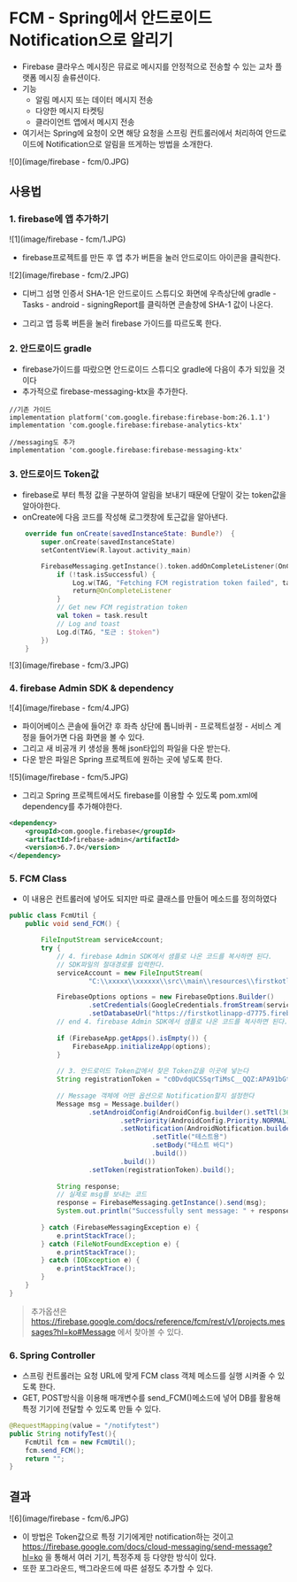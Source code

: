 # FCM - Spring에서 안드로이드 Notification으로 알리기

- Firebase 클라우스 메시징은 뮤료로 메시지를 안정적으로 전송할 수 있는 교차 플랫폼 메시징 솔류션이다.
- 기능
  - 알림 메시지 또는 데이터 메시지 전송
  - 다양한 메시지 타켓팅
  - 클라이언트 앱에서 메시지 전송
- 여기서는 Spring에 요청이 오면 해당 요청을 스프링 컨트롤러에서 처리하여 안드로이드에 Notification으로 알림을 뜨게하는 방법을 소개한다.

![0](image/firebase - fcm/0.JPG)

## 사용법

### 1. firebase에 앱 추가하기

![1](image/firebase - fcm/1.JPG)

- firebase프로젝트를 만든 후 앱 추가 버튼을 눌러 안드로이드 아이콘을 클릭한다.

![2](image/firebase - fcm/2.JPG)

- 디버그 섬명 인증서 SHA-1은 안드로이드 스튜디오 화면에 우측상단에 gradle - Tasks - android - signingReport를 클릭하면 콘솔창에 SHA-1 값이 나온다.

- 그리고 앱 등록 버튼을 눌러 firebase 가이드를 따르도록 한다.

### 2. 안드로이드 gradle

- firebase가이드를 따랐으면 안드로이드 스튜디오 gradle에 다음이 추가 되있을 것이다
- 추가적으로 firebase-messaging-ktx을 추가한다.

```
//기존 가이드
implementation platform('com.google.firebase:firebase-bom:26.1.1')
implementation 'com.google.firebase:firebase-analytics-ktx'

//messaging도 추가
implementation 'com.google.firebase:firebase-messaging-ktx'
```

### 3. 안드로이드 Token값

- firebase로 부터 특정 값을 구분하여 알림을 보내기 때문에 단말이 갖는 token값을 알아야한다.
- onCreate에 다음 코드를 작성해 로그캣창에 토근값을 알아낸다.

```kotlin
    override fun onCreate(savedInstanceState: Bundle?)  {
        super.onCreate(savedInstanceState)
        setContentView(R.layout.activity_main)

        FirebaseMessaging.getInstance().token.addOnCompleteListener(OnCompleteListener { task ->
            if (!task.isSuccessful) {
                Log.w(TAG, "Fetching FCM registration token failed", task.exception)
                return@OnCompleteListener
            }
            // Get new FCM registration token
            val token = task.result
            // Log and toast
            Log.d(TAG, "토근 : $token")
        })
    }
```

![3](image/firebase - fcm/3.JPG)

### 4. firebase Admin SDK & dependency

![4](image/firebase - fcm/4.JPG)

- 파이어베이스 콘솔에 들어간 후 좌측 상단에 톱니바퀴 - 프로젝트설정 - 서비스 계정을 들어가면 다음 화면을 볼 수 있다.
- 그리고 새 비공개 키 생성을 통해 json타입의 파일을 다운 받는다.
- 다운 받은 파일은 Spring 프로젝트에 원하는 곳에 넣도록 한다.

![5](image/firebase - fcm/5.JPG)

- 그리고 Spring 프로젝트에서도 firebase를 이용할 수 있도록 pom.xml에 dependency를 추가해야한다.

```xml
<dependency>
	<groupId>com.google.firebase</groupId>
	<artifactId>firebase-admin</artifactId>
	<version>6.7.0</version>
</dependency>
```

### 5. FCM Class

- 이 내용은 컨트롤러에 넣어도 되지만 따로 클래스를 만들어 메소드를 정의하였다

```java
public class FcmUtil {
	public void send_FCM() {

		FileInputStream serviceAccount;
		try {
            // 4. firebase Admin SDK에서 샘플로 나온 코드를 복사하면 된다.
            // SDK파일의 절대경로를 입력한다.
			serviceAccount = new FileInputStream(
					"C:\\xxxxx\\xxxxxx\\src\\main\\resources\\firstkotlinapp-d7775-firebase-adminsdk-2f4sb-e45f9a2df9.json");

			FirebaseOptions options = new FirebaseOptions.Builder()
					.setCredentials(GoogleCredentials.fromStream(serviceAccount))
					.setDatabaseUrl("https://firstkotlinapp-d7775.firebaseio.com").build();
			// end 4. firebase Admin SDK에서 샘플로 나온 코드를 복사하면 된다.
            
			if (FirebaseApp.getApps().isEmpty()) {
				FirebaseApp.initializeApp(options);
			}
			
            // 3. 안드로이드 Token값에서 찾은 Token값을 이곳에 넣는다
			String registrationToken = "c0DvdqUCSSqrTiMsC__QQZ:APA91bGtk1TEcl-";
			
            // Message 객체에 어떤 옵션으로 Notification할지 설정한다
			Message msg = Message.builder()
					.setAndroidConfig(AndroidConfig.builder().setTtl(3600 * 1000)
							.setPriority(AndroidConfig.Priority.NORMAL)
							.setNotification(AndroidNotification.builder()
									.setTitle("테스트용")
									.setBody("테스트 바디")
									.build())
							.build())
					.setToken(registrationToken).build();
			
			String response;
            // 실제로 msg를 보내는 코드
			response = FirebaseMessaging.getInstance().send(msg);
			System.out.println("Successfully sent message: " + response);
            
		} catch (FirebaseMessagingException e) {
			e.printStackTrace();
		} catch (FileNotFoundException e) {
			e.printStackTrace();
		} catch (IOException e) {
			e.printStackTrace();
		}
	}
}
```

> 추가옵션은 https://firebase.google.com/docs/reference/fcm/rest/v1/projects.messages?hl=ko#Message 에서 찾아볼 수 있다.

### 6. Spring Controller

- 스프링 컨트롤러는 요청 URL에 맞게 FCM class 객체 메소드를 실행 시켜줄 수 있도록 한다.
- GET, POST방식을 이용해 매개변수를 send_FCM()메소드에 넣어 DB를 활용해 특정 기기에 전달할 수 있도록 만들 수 있다.

```java
@RequestMapping(value = "/notifytest")
public String notifyTest(){
	FcmUtil fcm = new FcmUtil();
	fcm.send_FCM();
	return "";
}
```


## 결과
![6](image/firebase - fcm/6.JPG)

- 이 방법은 Token값으로 특정 기기에게만 notification하는 것이고 https://firebase.google.com/docs/cloud-messaging/send-message?hl=ko 을 통해서 여러 기기, 특정주제 등 다양한 방식이 있다.
- 또한 포그라운드, 백그라운드에 따른 설정도 추가할 수 있다.